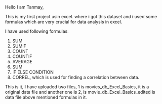Hello I am Tanmay,

This is my first project usin excel. where i got this dataset and i used some formulas which are very crucial for data analysis in excel.

I have used following formulas:
1. SUM
2. SUMIF
3. COUNT
4. COUNTIF
5. AVERAGE
6. SUM
7. IF ELSE CONDITION
8. CORREL, which is used for finding a correlation between data.

This is it, I have uploaded two files, 1 is movies_db_Excel_Basics, it is a original data file and another one is 2, is movie_db_Excel_Basics_edited is data file above mentioned formulas in it.
